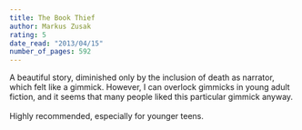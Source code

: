 ```yaml
---
title: The Book Thief
author: Markus Zusak
rating: 5
date_read: "2013/04/15"
number_of_pages: 592
---
```


A beautiful story, diminished only by the inclusion of death as narrator, which felt like a gimmick. However, I can overlock gimmicks in young adult fiction, and it seems that many people liked this particular gimmick anyway.<br/><br/>Highly recommended, especially for younger teens. 